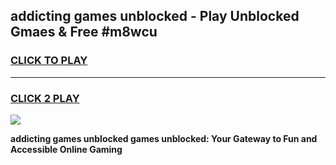 
## addicting games unblocked - Play Unblocked Gmaes & Free #m8wcu
<h3>
<a href="https://premium.freeplayer.one?title=addicting_games_unblocked&ref=03M">CLICK TO PLAY</a></h3>
<hr>

<h3>
<a href="https://premium.freeplayer.one?title=addicting_games_unblocked&ref=03M">CLICK 2 PLAY</a>
  
</h3>

<a href="https://premium.freeplayer.one?title=addicting_games_unblocked&ref=03M"><img src="https://clearcache.store/games.png"></a>


**addicting games unblocked games unblocked: Your Gateway to Fun and Accessible Online Gaming**
